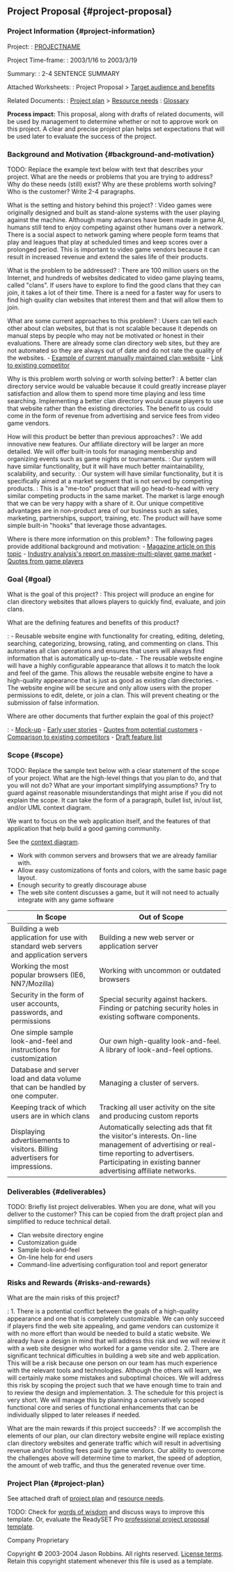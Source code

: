Project Proposal {#project-proposal}
----------------

### Project Information {#project-information}

Project:
:   [PROJECTNAME](index)

Project Time-frame:
:   2003/1/16 to 2003/3/19

Summary:
:   2-4 SENTENCE SUMMARY

Attached Worksheets:
:   Project Proposal > [Target audience and benefits](target-and-benefits)

Related Documents:
:   [Project plan](plan) > [Resource needs](resource-needs)
:   [Glossary](glossary)

**Process impact:** This proposal, along with drafts of related
documents, will be used by management to determine whether or not to
approve work on this project. A clear and precise project plan helps set
expectations that will be used later to evaluate the success of the
project.

### Background and Motivation {#background-and-motivation}

TODO: Replace the example text below with text that describes your
project. What are the needs or problems that you are trying to address?
Why do these needs (still) exist? Why are these problems worth solving?
Who is the customer? Write 2-4 paragraphs.

What is the setting and history behind this project?
:   Video games were originally designed and built as stand-alone
    systems with the user playing against the machine. Although many
    advances have been made in game AI, humans still tend to enjoy
    competing against other humans over a network. There is a social
    aspect to network gaming where people form teams that play and
    leagues that play at scheduled times and keep scores over a
    prolonged period. This is important to video game vendors because it
    can result in increased revenue and extend the sales life of
    their products.

What is the problem to be addressed?
:   There are 100 million users on the Internet, and hundreds of
    websites dedicated to video game playing teams, called "clans". If
    users have to explore to find the good clans that they can join, it
    takes a lot of their time. There is a need for a faster way for
    users to find high quality clan websites that interest them and that
    will allow them to join.

What are some current approaches to this problem?
:   Users can tell each other about clan websites, but that is not
    scalable because it depends on manual steps by people who may not be
    motivated or honest in their evaluations. There are already some
    clan directory web sites, but they are not automated so they are
    always out of date and do not rate the quality of the websites.
    -   [Example of current manually maintained clan website](#)
    -   [Link to existing competitor](#)

Why is this problem worth solving or worth solving better?
:   A better clan directory service would be valuable because it could
    greatly increase player satisfaction and allow them to spend more
    time playing and less time searching. Implementing a better clan
    directory would cause players to use that website rather than the
    existing directories. The benefit to us could come in the form of
    revenue from advertising and service fees from video game vendors.

How will this product be better than previous approaches?
:   We add innovative new features. Our affiliate directory will be
    larger an more detailed. We will offer built-in tools for managing
    membership and organizing events such as game nights or tournaments.
:   Our system will have similar functionality, but it will have much
    better maintainability, scalability, and security.
:   Our system will have similar functionality, but it is specifically
    aimed at a market segment that is not served by competing products.
:   This is a "me-too" product that will go head-to-head with very
    similar competing products in the same market. The market is large
    enough that we can be very happy with a share of it. Our unique
    competitive advantages are in non-product area of our business such
    as sales, marketing, partnerships, support, training, etc. The
    product will have some simple built-in "hooks" that leverage
    those advantages.

Where is there more information on this problem?
:   The following pages provide additional background and motivation:
    -   [Magazine article on this topic](#)
    -   [Industry analysis's report on massive-multi-player game
        market](#)
    -   [Quotes from game players](#)

### Goal {#goal}

What is the goal of this project?
:   This project will produce an engine for clan directory websites that
    allows players to quickly find, evaluate, and join clans.

What are the defining features and benefits of this product?

:   -   Reusable website engine with functionality for creating,
        editing, deleting, searching, categorizing, browsing, rating,
        and commenting on clans. This automates all clan operations and
        ensures that users will always find information that is
        automatically up-to-date.
    -   The reusable website engine will have a highly configurable
        appearance that allows it to match the look and feel of the
        game. This allows the reusable website engine to have a
        high-quality appearance that is just as good as existing
        clan directories.
    -   The website engine will be secure and only allow users with the
        proper permissions to edit, delete, or join a clan. This will
        prevent cheating or the submission of false information.

Where are other documents that further explain the goal of this project?

:   -   [Mock-up](LINK-TO-MOCKUP)
    -   [Early user stories](LINK-TO-EARLY-STORIES)
    -   [Quotes from potential customers](LINK-TO-QUOTES)
    -   [Comparison to existing competitors](LINK-TO-COMPARISON)
    -   [Draft feature list](LINK-TO-DRAFT-FEATURES)

### Scope {#scope}

TODO: Replace the sample text below with a clear statement of the scope
of your project. What are the high-level things that you plan to do, and
that you will not do? What are your important simplifying assumptions?
Try to guard against reasonable misunderstandings that might arise if
you did not explain the scope. It can take the form of a paragraph,
bullet list, in/out list, and/or UML context diagram.

We want to focus on the web application itself, and the features of that
application that help build a good gaming community.

See the [context diagram](LINK-TO-CONTEXT-DIAGRAM).

-   Work with common servers and browsers that we are already
    familiar with.
-   Allow easy customizations of fonts and colors, with the same basic
    page layout.
-   Enough security to greatly discourage abuse
-   The web site content discusses a game, but it will not need to
    actually integrate with any game software

| In Scope             | Out of Scope         |
|----------------------|----------------------|
| Building a web application for use with standard web servers and application servers | Building a new web server or application server                                                                                                                                                         |
| Working the most popular browsers (IE6, NN7/Mozilla)                                 | Working with uncommon or outdated browsers                                                                                                                                                              |
| Security in the form of user accounts, passwords, and permissions                    | Special security against hackers. Finding or patching security holes in existing software components.                                                                                                   |
| One simple sample look-and-feel and instructions for customization                   | Our own high-quality look-and-feel. A library of look-and-feel options.                                                                                                                                 |
| Database and server load and data volume that can be handled by one computer.        | Managing a cluster of servers.                                                                                                                                                                          |
| Keeping track of which users are in which clans                                      | Tracking all user activity on the site and producing custom reports                                                                                                                                     |
| Displaying advertisements to visitors. Billing advertisers for impressions.          | Automatically selecting ads that fit the visitor's interests. On-line management of advertising or real-time reporting to advertisers. Participating in existing banner advertising affiliate networks. |

### Deliverables {#deliverables}

TODO: Briefly list project deliverables. When you are done, what will
you deliver to the customer? This can be copied from the draft project
plan and simplified to reduce technical detail.

-   Clan website directory engine
-   Customization guide
-   Sample look-and-feel
-   On-line help for end users
-   Command-line advertising configuration tool and report generator

### Risks and Rewards {#risks-and-rewards}

What are the main risks of this project?

:   1.  There is a potential conflict between the goals of a
        high-quality appearance and one that is completely customizable.
        We can only succeed if players find the web site appealing, and
        game vendors can customize it with no more effort than would be
        needed to build a static website. We already have a design in
        mind that will address this risk and we will review it with a
        web site designer who worked for a game vendor site.
    2.  There are significant technical difficulties in building a web
        site and web application. This will be a risk because one person
        on our team has much experience with the relevant tools
        and technologies. Although the others will learn, we will
        certainly make some mistakes and suboptimal choices. We will
        address this risk by scoping the project such that we have
        enough time to train and to review the design
        and implementation.
    3.  The schedule for this project is very short. We will manage this
        by planning a conservatively scoped functional core and series
        of functional enhancements that can be individually slipped to
        later releases if needed.

What are the main rewards if this project succeeds?
:   If we accomplish the elements of our plan, our clan directory
    website engine will replace existing clan directory websites and
    generate traffic which will result in advertising revenue and/or
    hosting fees paid by game vendors. Our ability to overcome the
    challenges above will determine time to market, the speed of
    adoption, the amount of web traffic, and thus the generated revenue
    over time.

### Project Plan {#project-plan}

See attached draft of [project plan](plan) and [resource
needs](resource-needs).

TODO: Check for [words of
wisdom](http://readyset.tigris.org/words-of-wisdom/proposal.html) and
discuss ways to improve this template. Or, evaluate the ReadySET Pro
[professional project proposal
template](http://www.readysetpro.com/ "pro use case template and sample test plan").

Company Proprietary

Copyright © 2003-2004 Jason Robbins. All rights reserved. [License
terms](readyset-license.html). Retain this copyright statement whenever
this file is used as a template.


